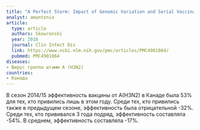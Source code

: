 ```yaml
---
title: "A Perfect Storm: Impact of Genomic Variation and Serial Vaccination on Low Influenza Vaccine Effectiveness During the 2014-2015 Season"
analyst: amantonio
article:
  type: article
  authors: Skowronski
  year: 2016
  journal: Clin Infect Dis
  link: https://www.ncbi.nlm.nih.gov/pmc/articles/PMC4901864/
  pubmed: PMC4901864
diseases:
- Вирус гриппа штамм A (H3N2)
countries:
- Канада
---
```


В сезон 2014/15 эффективность вакцины от A(H3N2) в Канаде была 53% для тех, кто привились лишь в этом году. Среди тех, кто привились также в предыдущем сезоне, эффективность была отрицательной -32%. Среди тех, кто прививался 3 года подряд, эффективность составляла -54%.
В среднем, эффективность составляла -17%.
